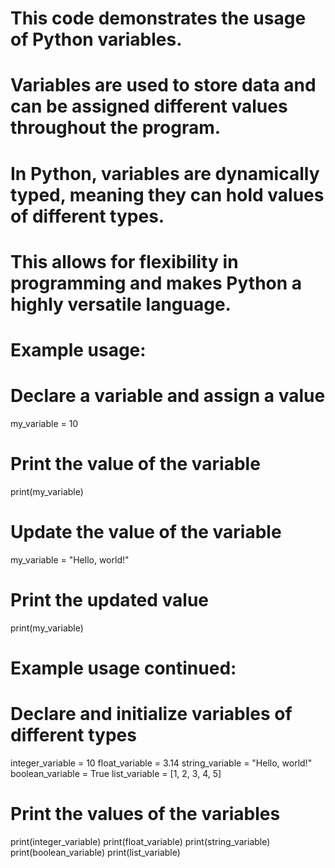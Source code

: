 # This code demonstrates the usage of Python variables.
# Variables are used to store data and can be assigned different values throughout the program.
# In Python, variables are dynamically typed, meaning they can hold values of different types.
# This allows for flexibility in programming and makes Python a highly versatile language.

# Example usage:
# Declare a variable and assign a value
my_variable = 10

# Print the value of the variable
print(my_variable)

# Update the value of the variable
my_variable = "Hello, world!"

# Print the updated value
print(my_variable)
# Example usage continued:
# Declare and initialize variables of different types
integer_variable = 10
float_variable = 3.14
string_variable = "Hello, world!"
boolean_variable = True
list_variable = [1, 2, 3, 4, 5]

# Print the values of the variables
print(integer_variable)
print(float_variable)
print(string_variable)
print(boolean_variable)
print(list_variable)
